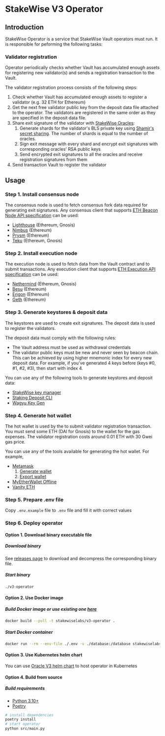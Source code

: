 # StakeWise V3 Operator

## Introduction

StakeWise Operator is a service that StakeWise Vault operators must run. It is responsible for peforming the following
tasks:

### Validator registration

Operator periodically checks whether Vault has accumulated enough assets for registering new validator(s) and sends a
registration transaction to the
Vault.

The validator registration process consists of the following steps:

1. Check whether Vault has accumulated enough assets to register a validator (e.g. 32 ETH for Ethereum)
2. Get the next free validator public key from the deposit data file attached to the operator. The validators
   are registered in the same order as they are specified in the deposit data file.
3. Share exit signature of the validator with [StakeWise Oracles](https://docs.stakewise.io/governance/oracles):
    1. Generate shards for the validator's BLS private key
       using [Shamir's secret sharing](https://en.wikipedia.org/wiki/Shamir%27s_secret_sharing). The number of shards is
       equal to the number of oracles.
    2. Sign exit message with every shard and encrypt exit signatures with corresponding oracles' RSA public keys
    3. Send encrypted exit signatures to all the oracles and receive registration signatures from them
4. Send transaction Vault to register the validator

## Usage

### Step 1. Install consensus node

The consensus node is used to fetch consensus fork data required for generating exit signatures. Any consensus client
that
supports [ETH Beacon Node API specification](https://ethereum.github.io/beacon-APIs/#/) can be used:

- [Lighthouse](https://launchpad.ethereum.org/en/lighthouse) (Ethereum, Gnosis)
- [Nimbus](https://launchpad.ethereum.org/en/nimbus) (Ethereum)
- [Prysm](https://launchpad.ethereum.org/en/prysm) (Ethereum)
- [Teku](https://launchpad.ethereum.org/en/teku) (Ethereum, Gnosis)

### Step 2. Install execution node

The execution node is used to fetch data from the Vault contract and to submit transactions. Any execution client that
supports [ETH Execution API specification](https://ethereum.github.io/execution-apis/api-documentation/) can be used:

- [Nethermind](https://launchpad.ethereum.org/en/nethermind) (Ethereum, Gnosis)
- [Besu](https://launchpad.ethereum.org/en/besu) (Ethereum)
- [Erigon](https://launchpad.ethereum.org/en/erigon) (Ethereum)
- [Geth](https://launchpad.ethereum.org/en/geth) (Ethereum)

### Step 3. Generate keystores & deposit data

The keystores are used to create exit signatures. The deposit data is used to register the validators.

The deposit data must comply with the following rules:

- The Vault address must be used as withdrawal credentials
- The validator public keys must be new and never seen by beacon chain. This can be achieved by using higher mnemonic
  index for every new deposit data. For example, if you've generated 4 keys before (keys #0, #1, #2, #3), then start
  with index 4.

You can use any of the following tools to generate keystores and deposit data:

- [StakeWise key manager](https://github.com/stakewise/key-manager/)
- [Staking Deposit CLI](https://github.com/ethereum/staking-deposit-cli)
- [Wagyu Key Gen](https://github.com/stake-house/wagyu-key-gen)

### Step 4. Generate hot wallet

The hot wallet is used by the to submit validator registration transaction. You must send some ETH (DAI for Gnosis) to
the wallet for the gas expenses. The validator registration costs around 0.01 ETH with 30 Gwei gas price.

You can use any of the tools available for generating the hot wallet. For example,

- [Metamask](https://metamask.io/)
    1. [Generate wallet](https://metamask.zendesk.com/hc/en-us/articles/360015289452-How-to-create-an-additional-account-in-your-wallet)
    2. [Export wallet](https://metamask.zendesk.com/hc/en-us/articles/360015289632-How-to-export-an-account-s-private-key)
- [MyEtherWallet Offline](https://help.myetherwallet.com/en/articles/6512619-using-mew-offline-current-mew-version-6)
- [Vanity ETH](https://github.com/bokub/vanity-eth)

### Step 5. Prepare .env file

Copy `.env.example` file to `.env` file and fill it with correct values

### Step 6. Deploy operator

#### Option 1. Download binary executable file

##### Download binary
See [releases page](https://github.com/stakewise/v3-operator/releases) to download and decompress the corresponding binary file.

##### Start binary
```sh
./v3-operator
```



#### Option 2. Use Docker image

##### Build Docker image or use existing one [here](https://europe-west4-docker.pkg.dev/stakewiselabs/private/v3-operator)

```sh
docker build --pull -t stakewiselabs/v3-operator .
```

##### Start Docker container

```sh
docker run --rm --env-file ./.env -v ./database:/database stakewiselabs/v3-operator
```

#### Option 3. Use Kubernetes helm chart

You can use [Oracle V3 helm chart](https://github.com/stakewise/helm-charts/tree/main/charts/v3-oracle) to host operator
in Kubernetes

#### Option 4. Build from source

##### Build requirements

- [Python 3.10+](https://www.python.org/downloads/)
- [Poetry](https://python-poetry.org/docs/)

```sh
# install dependencies
poetry install
# start operator
python src/main.py
```
